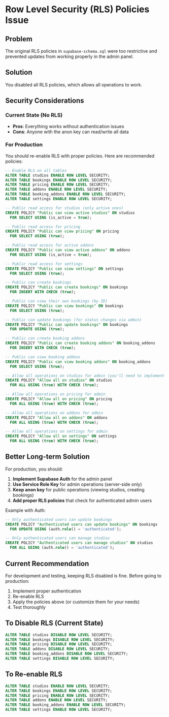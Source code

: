 # Row Level Security (RLS) Policies Issue

## Problem
The original RLS policies in `supabase-schema.sql` were too restrictive and prevented updates from working properly in the admin panel.

## Solution
You disabled all RLS policies, which allows all operations to work.

## Security Considerations

### Current State (No RLS)
- **Pros**: Everything works without authentication issues
- **Cons**: Anyone with the anon key can read/write all data

### For Production
You should re-enable RLS with proper policies. Here are recommended policies:

```sql
-- Enable RLS on all tables
ALTER TABLE studios ENABLE ROW LEVEL SECURITY;
ALTER TABLE bookings ENABLE ROW LEVEL SECURITY;
ALTER TABLE pricing ENABLE ROW LEVEL SECURITY;
ALTER TABLE addons ENABLE ROW LEVEL SECURITY;
ALTER TABLE booking_addons ENABLE ROW LEVEL SECURITY;
ALTER TABLE settings ENABLE ROW LEVEL SECURITY;

-- Public read access for studios (only active ones)
CREATE POLICY "Public can view active studios" ON studios
  FOR SELECT USING (is_active = true);

-- Public read access for pricing
CREATE POLICY "Public can view pricing" ON pricing
  FOR SELECT USING (true);

-- Public read access for active addons
CREATE POLICY "Public can view active addons" ON addons
  FOR SELECT USING (is_active = true);

-- Public read access for settings
CREATE POLICY "Public can view settings" ON settings
  FOR SELECT USING (true);

-- Public can create bookings
CREATE POLICY "Public can create bookings" ON bookings
  FOR INSERT WITH CHECK (true);

-- Public can view their own bookings (by ID)
CREATE POLICY "Public can view bookings" ON bookings
  FOR SELECT USING (true);

-- Public can update bookings (for status changes via admin)
CREATE POLICY "Public can update bookings" ON bookings
  FOR UPDATE USING (true);

-- Public can create booking addons
CREATE POLICY "Public can create booking addons" ON booking_addons
  FOR INSERT WITH CHECK (true);

-- Public can view booking addons
CREATE POLICY "Public can view booking addons" ON booking_addons
  FOR SELECT USING (true);

-- Allow all operations on studios for admin (you'll need to implement proper auth)
CREATE POLICY "Allow all on studios" ON studios
  FOR ALL USING (true) WITH CHECK (true);

-- Allow all operations on pricing for admin
CREATE POLICY "Allow all on pricing" ON pricing
  FOR ALL USING (true) WITH CHECK (true);

-- Allow all operations on addons for admin
CREATE POLICY "Allow all on addons" ON addons
  FOR ALL USING (true) WITH CHECK (true);

-- Allow all operations on settings for admin
CREATE POLICY "Allow all on settings" ON settings
  FOR ALL USING (true) WITH CHECK (true);
```

## Better Long-term Solution

For production, you should:

1. **Implement Supabase Auth** for the admin panel
2. **Use Service Role Key** for admin operations (server-side only)
3. **Keep anon key** for public operations (viewing studios, creating bookings)
4. **Add proper RLS policies** that check for authenticated admin users

Example with Auth:
```sql
-- Only authenticated users can update bookings
CREATE POLICY "Authenticated users can update bookings" ON bookings
  FOR UPDATE USING (auth.role() = 'authenticated');

-- Only authenticated users can manage studios
CREATE POLICY "Authenticated users can manage studios" ON studios
  FOR ALL USING (auth.role() = 'authenticated');
```

## Current Recommendation

For development and testing, keeping RLS disabled is fine. Before going to production:

1. Implement proper authentication
2. Re-enable RLS
3. Apply the policies above (or customize them for your needs)
4. Test thoroughly

## To Disable RLS (Current State)
```sql
ALTER TABLE studios DISABLE ROW LEVEL SECURITY;
ALTER TABLE bookings DISABLE ROW LEVEL SECURITY;
ALTER TABLE pricing DISABLE ROW LEVEL SECURITY;
ALTER TABLE addons DISABLE ROW LEVEL SECURITY;
ALTER TABLE booking_addons DISABLE ROW LEVEL SECURITY;
ALTER TABLE settings DISABLE ROW LEVEL SECURITY;
```

## To Re-enable RLS
```sql
ALTER TABLE studios ENABLE ROW LEVEL SECURITY;
ALTER TABLE bookings ENABLE ROW LEVEL SECURITY;
ALTER TABLE pricing ENABLE ROW LEVEL SECURITY;
ALTER TABLE addons ENABLE ROW LEVEL SECURITY;
ALTER TABLE booking_addons ENABLE ROW LEVEL SECURITY;
ALTER TABLE settings ENABLE ROW LEVEL SECURITY;
```
